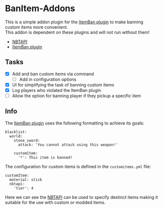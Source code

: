 # BanItem-Addons
This is a simple addon plugin for the [ItemBan plugin](https://www.spigotmc.org/resources/banitem-1-7-1-19.67701/) to make banning custom items more convenient.  
This addon is dependent on these plugins and will not run without them!
- [NBTAPI](https://www.spigotmc.org/resources/nbt-api.7939/)
- [ItemBan plugin](https://www.spigotmc.org/resources/banitem-1-7-1-19.67701/)

## Tasks
- [x] Add and ban custom items via command
  - [ ] Add in configuration options
- [x] UI for simplifying the task of banning custom items
- [x] Log players who violated the ItemBan plugin
- [ ] Allow the option for banning player if they pickup a specific item

## Info
The [ItemBan plugin](https://www.spigotmc.org/resources/banitem-1-7-1-19.67701/) uses the following formatting to achieve its goals:
```
blacklist:
  world:
    stone_sword:
      attack: 'You cannot attack using this weapon!'
     
    customItem:
      '*': This item is banned!
```

The configuration for custom items is defined in the `customitems.yml` file:
```
customItem:
  material: stick
  nbtapi:
    'tier': 4
```

Here we can see the [NBTAPI](https://www.spigotmc.org/resources/nbt-api.7939/) can be used to specify destinct items making it suitable for the use with custom or modded items.
